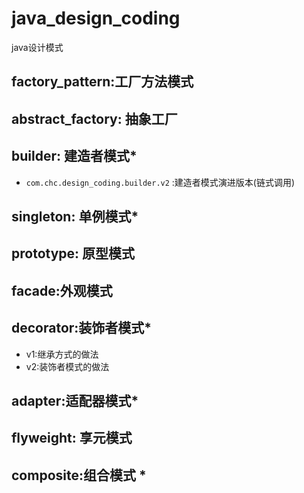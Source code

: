 # java_design_coding
java设计模式

## factory_pattern:工厂方法模式

## abstract_factory: 抽象工厂

## builder: 建造者模式*
* `com.chc.design_coding.builder.v2` :建造者模式演进版本(链式调用)

## singleton: 单例模式*

## prototype: 原型模式

## facade:外观模式

## decorator:装饰者模式*
* v1:继承方式的做法
* v2:装饰者模式的做法

## adapter:适配器模式*

## flyweight: 享元模式

## composite:组合模式 *